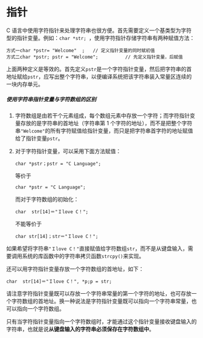 # 指针

C 语言中使用字符指针来处理字符串也很方便。首先需要定义一个基类型为字符型的指针变量。例如：`char *str; `，使用字符指针存储字符串有两种赋值方法：

```
方式一char *pstr= "Welcome"  ;   // 定义指针变量的同时赋初值
方式二char *pstr; pstr = "Welcome";          // 先定义指针变量，后赋值
```

上面两种定义是等效的。首先定义`pstr`是一个字符指针变量，然后把字符串的首地址赋给`pstr`，应写出整个字符串，以便编译系统把该字符串装入常量区连续的一块内存单元。

##### 使用字符串指针变量与字符数组的区别

1. 字符数组是由若干个元素组成，每个数组元素中存放一个字符；而字符指针变量存放的是字符串的首地址（字符串第 1 个字符的地址），而不是把整个字符串`"Welcome"`的所有字符赋值给指针变量，而只是把字符串首字符的地址赋值给了指针变量`pstr`。

2. 对于字符指针变量，可以采用下面方法赋值：

   ```
   char *pstr；pstr = "C Language";
   ```

   等价于

   ```
   char *pstr = "C Language";
   ```

   而对于字符数组的初始化：

   ```
   char  str[14]＝"Ｉlove C！";
   ```

   不能等价于

   ```
   char str[14]；str＝"Ｉlove C！";
   ```

如果希望将字符串`"Ｉlove C！"`直接赋值给字符数组`str`，而不是从键盘输入，需要调用系统的库函数中的字符串拷贝函数`strcpy()`来实现。

还可以用字符指针变量存放一个字符数组的首地址，如下：

```
char  str[14]＝"Ｉlove C！", *p;p = str;
```

请注意字符指针变量既可以存放一个字符串常量的第一个字符的地址，也可存放一个字符数组的首地址。换一种说法是字符指针变量既可以指向一个字符串常量，也可以指向一个字符数组。

只有当字符指针变量指向一个字符数组时，才能通过这个指针变量接收键盘输入的字符串，也就是说**从键盘输入的字符串必须保存在字符数组中**。